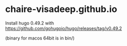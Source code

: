 # chaire-visadeep.github.io

Install hugo 0.49.2 with https://github.com/gohugoio/hugo/releases/tag/v0.49.2

(binary for macos 64bit is in bin/)

